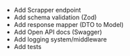 - Add Scrapper endpoint
- Add schema validation (Zod)
- Add response mapper (DTO to Model)
- Add Open API docs (Swagger)
- Add logging system/middleware
- Add tests
